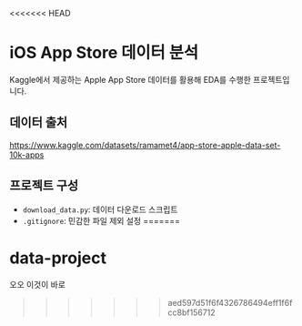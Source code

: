 <<<<<<< HEAD
# iOS App Store 데이터 분석

Kaggle에서 제공하는 Apple App Store 데이터를 활용해 EDA를 수행한 프로젝트입니다.

## 데이터 출처
https://www.kaggle.com/datasets/ramamet4/app-store-apple-data-set-10k-apps

## 프로젝트 구성
- `download_data.py`: 데이터 다운로드 스크립트
- `.gitignore`: 민감한 파일 제외 설정
=======
# data-project

오오 이것이 바로
>>>>>>> aed597d51f6f4326786494eff1f6fcc8bf156712
